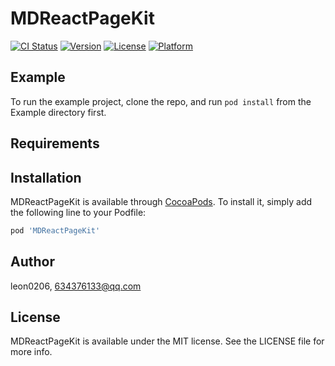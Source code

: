 # MDReactPageKit

[![CI Status](https://img.shields.io/travis/leon0206/MDReactPageKit.svg?style=flat)](https://travis-ci.org/leon0206/MDReactPageKit)
[![Version](https://img.shields.io/cocoapods/v/MDReactPageKit.svg?style=flat)](https://cocoapods.org/pods/MDReactPageKit)
[![License](https://img.shields.io/cocoapods/l/MDReactPageKit.svg?style=flat)](https://cocoapods.org/pods/MDReactPageKit)
[![Platform](https://img.shields.io/cocoapods/p/MDReactPageKit.svg?style=flat)](https://cocoapods.org/pods/MDReactPageKit)

## Example

To run the example project, clone the repo, and run `pod install` from the Example directory first.

## Requirements

## Installation

MDReactPageKit is available through [CocoaPods](https://cocoapods.org). To install
it, simply add the following line to your Podfile:

```ruby
pod 'MDReactPageKit'
```

## Author

leon0206, 634376133@qq.com

## License

MDReactPageKit is available under the MIT license. See the LICENSE file for more info.
